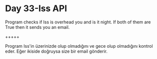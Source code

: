 # Day 33-Iss API

Program checks if Iss is overhead you and is it night. If both of them are True then it sends you an email.

+++++

Program Iss'in üzerinizde olup olmadığını ve gece olup olmadığını kontrol eder. Eğer ikiside doğruysa size bir email gönderir.